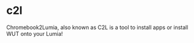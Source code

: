 # c2l
Chromebook2Lumia, also known as C2L is a tool to install apps or install WUT onto your Lumia!
